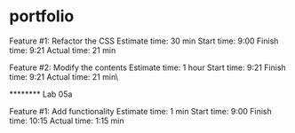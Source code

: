 # portfolio


Feature #1: Refactor the CSS
Estimate time: 30 min
Start time: 9:00
Finish time: 9:21
Actual time: 21 min


Feature #2: Modify the contents
Estimate time: 1 hour
Start time: 9:21
Finish time: 9:21
Actual time: 21 min\

******** Lab 05a

Feature #1: Add functionality
Estimate time: 1 min
Start time: 9:00
Finish time: 10:15
Actual time: 1:15 min

